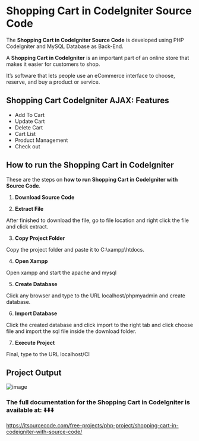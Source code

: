 # Shopping Cart in CodeIgniter Source Code

The **Shopping Cart in CodeIgniter Source Code** is developed using PHP CodeIgniter and MySQL Database as Back-End. 

A **Shopping Cart in CodeIgniter** is an important part of an online store that makes it easier for customers to shop.

It’s software that lets people use an eCommerce interface to choose, reserve, and buy a product or service.

## Shopping Cart CodeIgniter AJAX: Features

* Add To Cart
* Update Cart
* Delete Cart
* Cart List
* Product Management
* Check out

## How to run the Shopping Cart in CodeIgniter

These are the steps on **how to run Shopping Cart in CodeIgniter with Source Code**.

1. **Download Source Code**

2. **Extract File**

After finished to download the file, go to file location and right click the file and click extract.

3. **Copy Project Folder**

Copy the project folder and paste it to C:\xampp\htdocs.

4. **Open Xampp**

Open xampp and start the apache and mysql

5. **Create Database**

Click any browser and type to the URL localhost/phpmyadmin and create database.

6. **Import Database**

Click the created database and click import to the right tab and click choose file and import the sql file inside the download folder.

7. **Execute Project**

Final, type to the URL localhost/CI

## Project Output

![image](https://github.com/user-attachments/assets/1d12483b-997b-453b-b4ec-a39baccc1ceb)

### The full documentation for the Shopping Cart in CodeIgniter is available at: ⬇️⬇️⬇️

https://itsourcecode.com/free-projects/php-project/shopping-cart-in-codeigniter-with-source-code/









